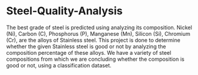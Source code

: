 # Steel-Quality-Analysis
The best grade of steel is predicted using analyzing its composition. Nickel (Ni), Carbon (C), Phosphorus (P), Manganese (Mn), Silicon (Si), Chromium (Cr), are the alloys of Stainless steel. This project is done to determine whether the given Stainless steel is good or not by analyzing the composition percentage of these alloys. We have a variety of steel compositions from which we are concluding whether the composition is good or not, using a classification dataset. 
